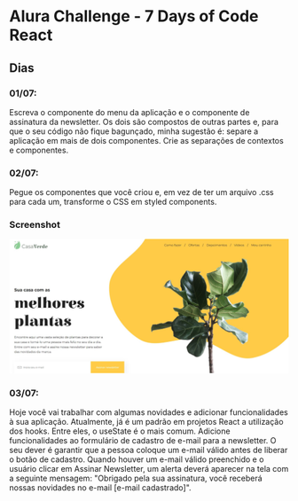 # Alura Challenge - 7 Days of Code React

## Dias

### 01/07:

Escreva o componente do menu da aplicação e o componente de assinatura da newsletter. Os dois são compostos de outras partes e, para que o seu código não fique bagunçado, minha sugestão é: separe a aplicação em mais de dois componentes. Crie as separações de contextos e componentes.

### 02/07:

Pegue os componentes que você criou e, em vez de ter um arquivo .css para cada um, transforme o CSS em styled components.

### Screenshot

![](./screenshot.jpg)

### 03/07:

Hoje você vai trabalhar com algumas novidades e adicionar funcionalidades à sua aplicação.
Atualmente, já é um padrão em projetos React a utilização dos hooks. Entre eles, o useState é o mais comum.
Adicione funcionalidades ao formulário de cadastro de e-mail para a newsletter.
O seu dever é garantir que a pessoa coloque um e-mail válido antes de liberar o botão de cadastro.
Quando houver um e-mail válido preenchido e o usuário clicar em Assinar Newsletter, um alerta deverá aparecer na tela com a seguinte mensagem:
"Obrigado pela sua assinatura, você receberá nossas novidades no e-mail [e-mail cadastrado]".
